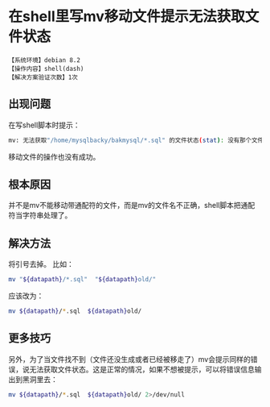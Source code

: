 # 在shell里写mv移动文件提示无法获取文件状态
`【系统环境】debian 8.2`  
`【操作内容】shell(dash)`  
`【解决方案验证次数】1次`  
## <i class="fa fa-question-circle"></i> 出现问题
在写shell脚本时提示：
```bash
mv: 无法获取"/home/mysqlbacky/bakmysql/*.sql" 的文件状态(stat): 没有那个文件或目录
```
移动文件的操作也没有成功。
## <i class="fa fa-bullseye"></i> 根本原因
并不是mv不能移动带通配符的文件，而是mv的文件名不正确，shell脚本把通配符当字符串处理了。
## <i class="fa fa-check-circle"></i> 解决方法
将引号去掉。
比如：
```bash
mv "${datapath}/*.sql"  "${datapath}old/"
```
应该改为：
```bash
mv ${datapath}/*.sql  ${datapath}old/
```
## <i class="fa fa-star"></i> 更多技巧
另外，为了当文件找不到（文件还没生成或者已经被移走了）mv会提示同样的错误，说无法获取文件状态。这是正常的情况，如果不想被提示，可以将错误信息输出到黑洞里去：
```bash
mv ${datapath}/*.sql  ${datapath}old/ 2>/dev/null
```
